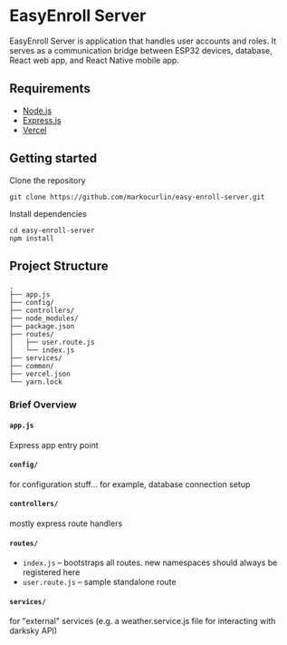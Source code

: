 # EasyEnroll Server
EasyEnroll Server is application that handles user accounts and roles. It serves as a communication bridge between ESP32 devices, database, React web app, and React Native mobile app.

## Requirements

- [Node.js](https://nodejs.org/en/)
- [Express.js](https://expressjs.com/)
- [Vercel](https://vercel.com/)

## Getting started

Clone the repository
```
git clone https://github.com/markocurlin/easy-enroll-server.git
```
Install dependencies
```
cd easy-enroll-server
npm install
```

## Project Structure

```
.
├── app.js
├── config/
├── controllers/
├── node_modules/
├── package.json
├── routes/
│   ├── user.route.js
│   └── index.js
├── services/
├── common/
├── vercel.json
└── yarn.lock
```

### Brief Overview

#### `app.js`

Express app entry point

#### `config/`

for configuration stuff... for example, database connection setup

#### `controllers/`

mostly express route handlers

#### `routes/`

- `index.js` – bootstraps all routes. new namespaces should always be registered here
- `user.route.js` – sample standalone route

#### `services/`

for "external" services (e.g. a weather.service.js file for interacting with darksky API)